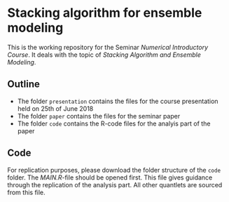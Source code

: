 # Stacking algorithm for ensemble modeling
This is the working repository for the Seminar *Numerical Introductory Course*. It deals with the topic of *Stacking Algorithm and Ensemble Modeling*. 

## Outline
- The folder ``presentation`` contains the files for the course presentation held on 25th of June 2018
- The folder ``paper`` contains the files for the seminar paper
- The folder ``code`` contains the R-code files for the analyis part of the paper

## Code
For replication purposes, please download the folder structure of the ``code`` folder. The *MAIN.R*-file should be opened first. This file gives guidance through the replication of the analysis part. All other quantlets are sourced from this file.
